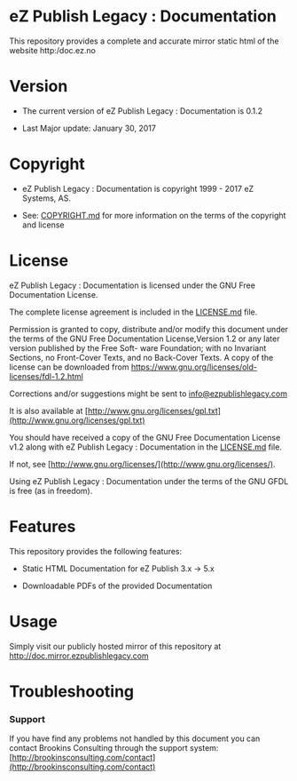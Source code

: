eZ Publish Legacy : Documentation
=================================

This repository provides a complete and accurate mirror static html of the website http:/doc.ez.no


Version
=======

* The current version of eZ Publish Legacy : Documentation is 0.1.2

* Last Major update: January 30, 2017


Copyright
=========

* eZ Publish Legacy : Documentation is copyright 1999 - 2017 eZ Systems, AS.

* See: [COPYRIGHT.md](COPYRIGHT.md) for more information on the terms of the copyright and license


License
=======

eZ Publish Legacy : Documentation is licensed under the GNU Free Documentation License.

The complete license agreement is included in the [LICENSE.md](LICENSE.md) file.

Permission is granted to copy, distribute and/or modify this document under the terms of the GNU Free Documentation License,Version 1.2 or any later version published by the Free Soft- ware Foundation; with no Invariant Sections, no Front-Cover Texts, and no Back-Cover Texts. A copy of the license can be downloaded from https://www.gnu.org/licenses/old-licenses/fdl-1.2.html

Corrections and/or suggestions might be sent to info@ezpublishlegacy.com

It is also available at [http://www.gnu.org/licenses/gpl.txt](http://www.gnu.org/licenses/gpl.txt)

You should have received a copy of the GNU Free Documentation License v1.2
along with eZ Publish Legacy : Documentation in the [LICENSE.md](LICENSE.md) file.

If not, see [http://www.gnu.org/licenses/](http://www.gnu.org/licenses/).

Using eZ Publish Legacy : Documentation under the terms of the GNU GFDL is free (as in freedom).


Features
========

This repository provides the following features:

* Static HTML Documentation for eZ Publish 3.x -> 5.x

* Downloadable PDFs of the provided Documentation


Usage
=====

Simply visit our publicly hosted mirror of this repository at http://doc.mirror.ezpublishlegacy.com


Troubleshooting
===============

### Support

If you have find any problems not handled by this document you can contact Brookins Consulting through the support system: [http://brookinsconsulting.com/contact](http://brookinsconsulting.com/contact)


